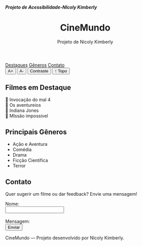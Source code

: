 <h5>Projeto de Acessibilidade-NIcoly Kimberly</h5>

<!DOCTYPE html>
<html lang="pt-BR">
<head>
  <meta charset="UTF-8">
  <meta name="viewport" content="width=device-width, initial-scale=1.0">
  <title>CineMundo — Filmes</title>
  <link rel="stylesheet" href="style.css">
</head>
<body>

  <header>
    <h1>CineMundo</h1>
    <p>Projeto de Nicoly Kimberly</p>
  </header>

  <nav>
    <a href="#destaques">Destaques</a>
    <a href="#generos">Gêneros</a>
    <a href="#contato">Contato</a>
  </nav>

  <!-- Menu de acessibilidade -->
  <div id="acessibilidade" aria-label="Menu de acessibilidade">
    <button id="aumentar">A+</button>
    <button id="diminuir">A-</button>
    <button id="contraste">Contraste</button>
    <button id="topo">↑ Topo</button>
  </div>

  <main id="conteudo">
    <section id="destaques">
      <h2>Filmes em Destaque</h2>
      <div class="grid">
        <div class="card">🎥 Invocação do mal 4</div>
        <div class="card">🌌 Os aventureios</div>
        <div class="card">🗻 Indiana Jones</div>
        <div class="card">🦸 MIssão impossivel</div>
      </div>
    </section>
    <section id="generos">
      <h2>Principais Gêneros</h2>
      <ul>
        <li>Ação e Aventura</li>
        <li>Comédia</li>
        <li>Drama</li>
        <li>Ficção Científica</li>
        <li>Terror</li>
      </ul>
    </section>
    <section id="contato">
      <h2>Contato</h2>
      <p>Quer sugerir um filme ou dar feedback? Envie uma mensagem!</p>
      <form>
        <label for="nome">Nome:</label><br>
        <input type="text" id="nome" name="nome" required><br><br>
        <label for="mensagem">Mensagem:</label><br>
        <button type="submit">Enviar</button>
      </form>
    </section>
  </main>

  <footer>
    <p>CineMundo — Projeto desenvolvido por Nicoly Kimberly.</p>
  </footer>


</body>
</html>
